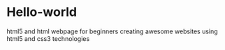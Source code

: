 # Hello-world
html5 and html webpage for beginners 
creating awesome websites using html5 and css3 technologies
